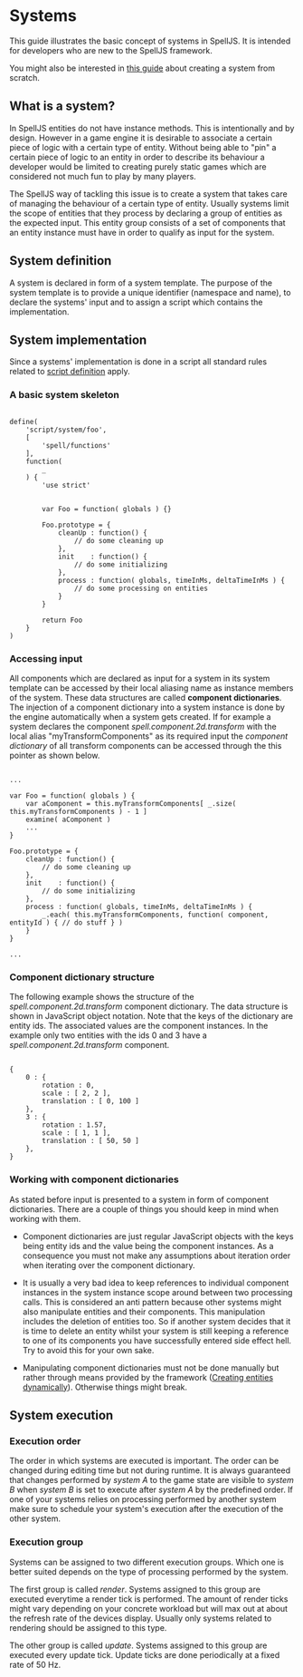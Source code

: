 # Systems

This guide illustrates the basic concept of systems in SpellJS. It is intended for developers who are new to the SpellJS framework.

You might also be interested in [this guide](#!/guide/intro_creating_a_system_from_scratch) about creating a system from scratch.


## What is a system?

In SpellJS entities do not have instance methods. This is intentionally and by design. However in a game engine it is desirable to associate a certain piece of
logic with a certain type of entity. Without being able to "pin" a certain piece of logic to an entity in order to describe its behaviour a developer would be
limited to creating purely static games which are considered not much fun to play by many players.

The SpellJS way of tackling this issue is to create a system that takes care of managing the behaviour of a certain type of entity. Usually systems limit the
scope of entities that they process by declaring a group of entities as the expected input. This entity group consists of a set of components that an entity
instance must have in order to qualify as input for the system.


## System definition

A system is declared in form of a system template. The purpose of the system template is to provide a unique identifier (namespace and name), to declare the
systems' input and to assign a script which contains the implementation.


## System implementation

Since a systems' implementation is done in a script all standard rules related to [script definition](#!/guide/concepts_scripts) apply.

### A basic system skeleton

<pre><code>
define(
	'script/system/foo',
	[
		'spell/functions'
	],
	function(
		_
	) {
		'use strict'


		var Foo = function( globals ) {}

		Foo.prototype = {
			cleanUp : function() {
				// do some cleaning up
			},
			init    : function() {
				// do some initializing
			},
			process : function( globals, timeInMs, deltaTimeInMs ) {
				// do some processing on entities
			}
		}

		return Foo
	}
)
</code></pre>


### Accessing input

All components which are declared as input for a system in its system template can be accessed by their local aliasing name as instance members of the system.
These data structures are called **component dictionaries**. The injection of a component dictionary into a system instance is done by the engine automatically
when a system gets created. If for example a system declares the component *spell.component.2d.transform* with the local alias "myTransformComponents" as its
required input the *component dictionary* of all transform components can be accessed through the this pointer as shown below.

<pre><code>
...

var Foo = function( globals ) {
	var aComponent = this.myTransformComponents[ _.size( this.myTransformComponents ) - 1 ]
	examine( aComponent )
	...
}

Foo.prototype = {
	cleanUp : function() {
		// do some cleaning up
	},
	init    : function() {
		// do some initializing
	},
	process : function( globals, timeInMs, deltaTimeInMs ) {
		_.each( this.myTransformComponents, function( component, entityId ) { // do stuff } )
	}
}

...
</code></pre>


### Component dictionary structure

The following example shows the structure of the *spell.component.2d.transform* component dictionary. The data structure is shown in JavaScript object notation.
Note that the keys of the dictionary are entity ids. The associated values are the component instances. In the example only two entities with the ids 0 and 3
have a *spell.component.2d.transform* component.

<pre><code>
{
	0 : {
		rotation : 0,
		scale : [ 2, 2 ],
		translation : [ 0, 100 ]
	},
	3 : {
		rotation : 1.57,
		scale : [ 1, 1 ],
		translation : [ 50, 50 ]
	},
}
</code></pre>


### Working with component dictionaries

As stated before input is presented to a system in form of component dictionaries. There are a couple of things you should keep in mind when working with them.

* Component dictionaries are just regular JavaScript objects with the keys being entity ids and the value being the component instances. As a consequence you must
not make any assumptions about iteration order when iterating over the component dictionary.

* It is usually a very bad idea to keep references to individual component instances in the system instance scope around between two processing calls. This is
considered an anti pattern because other systems might also manipulate entities and their components. This manipulation includes the deletion of entities too.
So if another system decides that it is time to delete an entity whilst your system is still keeping a reference to one of its components you have successfully
entered side effect hell. Try to avoid this for your own sake.

* Manipulating component dictionaries must not be done manually but rather through means provided by the framework
([Creating entities dynamically](#!/guide/tutorials_creating_entities_dynamically)). Otherwise things might break.


## System execution

### Execution order
The order in which systems are executed is important. The order can be changed during editing time but not during runtime. It is always guaranteed that changes performed by
*system A* to the game state are visible to *system B* when *system B* is set to execute after *system A* by the predefined order. If one of your systems relies on processing performed by another system make sure to schedule your system's execution after the
execution of the other system.

### Execution group
Systems can be assigned to two different execution groups. Which one is better suited depends on the type of processing performed by the system.

The first group is called *render*. Systems assigned to this group are executed everytime a render tick is performed. The amount of render ticks might vary
depending on your concrete workload but will max out at about the refresh rate of the devices display. Usually only systems related to rendering should be
assigned to this type.

The other group is called *update*. Systems assigned to this group are executed every update tick. Update ticks are done periodically at a fixed rate of 50 Hz.
